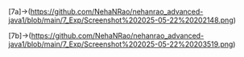 [7a]->(https://github.com/NehaNRao/nehanrao_advanced-java1/blob/main/7_Exp/Screenshot%202025-05-22%20202148.png)

[7b]->(https://github.com/NehaNRao/nehanrao_advanced-java1/blob/main/7_Exp/Screenshot%202025-05-22%20203519.png)
